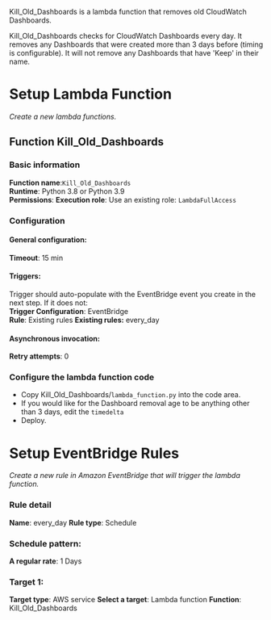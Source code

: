 Kill_Old_Dashboards is a lambda function that removes old CloudWatch Dashboards.

Kill_Old_Dashboards checks for CloudWatch Dashboards every day.
It removes any Dashboards that were created more than 3 days before (timing is configurable).
It will not remove any Dashboards that have 'Keep' in their name.

# Setup Lambda Function

*Create a new lambda functions.*

## Function Kill_Old_Dashboards

### Basic information
**Function name**:`Kill_Old_Dashboards`  
**Runtime**: Python 3.8 or Python 3.9  
**Permissions**: **Execution role**: Use an existing role:  `LambdaFullAccess`

### Configuration
#### General configuration:  
**Timeout**: 15 min  

#### Triggers:
Trigger should auto-populate with the EventBridge event you create in the next step.
If it does not:  
**Trigger Configuration**: EventBridge  
**Rule**: Existing rules
**Existing rules:** every_day

#### Asynchronous invocation:
**Retry attempts**: 0

### Configure the lambda function code
* Copy Kill_Old_Dashboards/`lambda_function.py` into the code area.
* If you would like for the Dashboard removal age to be anything other than 3 days, edit the `timedelta`
* Deploy.

# Setup EventBridge Rules

*Create a new rule in Amazon EventBridge that will trigger the lambda function.*

### Rule detail
**Name**: every_day
**Rule type**: Schedule

### Schedule pattern:
**A regular rate**: 1 Days

### Target 1:
**Target type**: AWS service
**Select a target**: Lambda function
**Function**: Kill_Old_Dashboards
